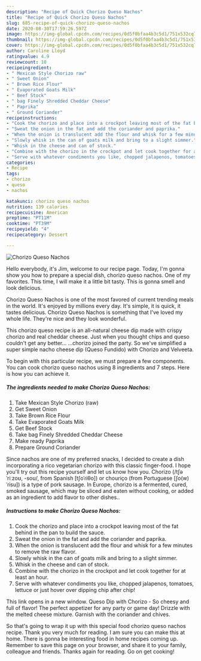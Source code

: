 ```yaml
---
description: "Recipe of Quick Chorizo Queso Nachos"
title: "Recipe of Quick Chorizo Queso Nachos"
slug: 685-recipe-of-quick-chorizo-queso-nachos
date: 2020-08-30T17:59:26.597Z
image: https://img-global.cpcdn.com/recipes/0d5f0bfaa4b3c5d1/751x532cq70/chorizo-queso-nachos-recipe-main-photo.jpg
thumbnail: https://img-global.cpcdn.com/recipes/0d5f0bfaa4b3c5d1/751x532cq70/chorizo-queso-nachos-recipe-main-photo.jpg
cover: https://img-global.cpcdn.com/recipes/0d5f0bfaa4b3c5d1/751x532cq70/chorizo-queso-nachos-recipe-main-photo.jpg
author: Caroline Lloyd
ratingvalue: 4.9
reviewcount: 10
recipeingredient:
- " Mexican Style Chorizo raw"
- " Sweet Onion"
- " Brown Rice Flour"
- " Evaporated Goats Milk"
- " Beef Stock"
- " bag Finely Shredded Cheddar Cheese"
- " Paprika"
- " Ground Coriander"
recipeinstructions:
- "Cook the chorizo and place into a crockpot leaving most of the fat behind in the pan to build the sauce."
- "Sweat the onion in the fat and add the coriander and paprika."
- "When the onion is translucent add the flour and whisk for a few minutes to remove the raw flavor."
- "Slowly whisk in the can of goats milk and bring to a slight simmer."
- "Whisk in the cheese and can of stock."
- "Combine with the chorizo in the crockpot and let cook together for at least an hour."
- "Serve with whatever condiments you like, chopped jalapenos, tomatoes, lettuce or just hover over dipping chip after chip!"
categories:
- Recipe
tags:
- chorizo
- queso
- nachos

katakunci: chorizo queso nachos 
nutrition: 139 calories
recipecuisine: American
preptime: "PT11M"
cooktime: "PT39M"
recipeyield: "4"
recipecategory: Dessert

---
```



![Chorizo Queso Nachos](https://img-global.cpcdn.com/recipes/0d5f0bfaa4b3c5d1/751x532cq70/chorizo-queso-nachos-recipe-main-photo.jpg)

Hello everybody, it's Jim, welcome to our recipe page. Today, I'm gonna show you how to prepare a special dish, chorizo queso nachos. One of my favorites. This time, I will make it a little bit tasty. This is gonna smell and look delicious.

Chorizo Queso Nachos is one of the most favored of current trending meals in the world. It's enjoyed by millions every day. It's simple, it is quick, it tastes delicious. Chorizo Queso Nachos is something that I've loved my whole life. They're nice and they look wonderful.

This chorizo queso recipe is an all-natural cheese dip made with crispy chorizo and real cheddar cheese. Just when you thought chips and queso couldn&#39;t get any better… …chorizo joined the party. So we&#39;ve simplified a super simple nacho cheese dip (Queso Fundido) with Chorizo and Velveeta.


To begin with this particular recipe, we must prepare a few components. You can cook chorizo queso nachos using 8 ingredients and 7 steps. Here is how you can achieve it.

<!--inarticleads1-->

##### The ingredients needed to make Chorizo Queso Nachos:

1. Take  Mexican Style Chorizo (raw)
1. Get  Sweet Onion
1. Take  Brown Rice Flour
1. Take  Evaporated Goats Milk
1. Get  Beef Stock
1. Take  bag Finely Shredded Cheddar Cheese
1. Make ready  Paprika
1. Prepare  Ground Coriander


Since nachos are one of my preferred snacks, I decided to create a dish incorporating a rico vegetarian chorizo with this classic finger-food. I hope you&#39;ll try out this recipe yourself and let us know how you. Chorizo (/tʃəˈriːzoʊ, -soʊ/, from Spanish [tʃoˈɾiθo]) or chouriço (from Portuguese [ʃo(w)ˈɾisu]) is a type of pork sausage. In Europe, chorizo is a fermented, cured, smoked sausage, which may be sliced and eaten without cooking, or added as an ingredient to add flavor to other dishes.. 

<!--inarticleads2-->

##### Instructions to make Chorizo Queso Nachos:

1. Cook the chorizo and place into a crockpot leaving most of the fat behind in the pan to build the sauce.
1. Sweat the onion in the fat and add the coriander and paprika.
1. When the onion is translucent add the flour and whisk for a few minutes to remove the raw flavor.
1. Slowly whisk in the can of goats milk and bring to a slight simmer.
1. Whisk in the cheese and can of stock.
1. Combine with the chorizo in the crockpot and let cook together for at least an hour.
1. Serve with whatever condiments you like, chopped jalapenos, tomatoes, lettuce or just hover over dipping chip after chip!


This link opens in a new window. Queso Dip with Chorizo - So cheesy and full of flavor! The perfect appetizer for any party or game day! Drizzle with the melted cheese mixture. Garnish with the coriander and chives. 

So that's going to wrap it up with this special food chorizo queso nachos recipe. Thank you very much for reading. I am sure you can make this at home. There is gonna be interesting food in home recipes coming up. Remember to save this page on your browser, and share it to your family, colleague and friends. Thanks again for reading. Go on get cooking!
